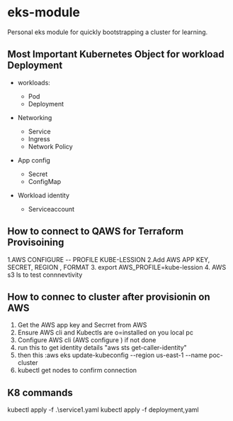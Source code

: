 # eks-module
Personal eks module for quickly bootstrapping a cluster for learning.


## Most Important Kubernetes Object for workload Deployment
- workloads:
  - Pod
  - Deployment

- Networking
  - Service
  - Ingress
  - Network Policy

- App config
  - Secret
  - ConfigMap

- Workload identity
  - Serviceaccount

## How to connect  to QAWS for Terraform Provisoining

1.AWS CONFIGURE -- PROFILE   KUBE-LESSION
2.Add AWS APP KEY, SECRET, REGION , FORMAT
3. export AWS_PROFILE=kube-lession
4. AWS s3 ls  to test connnevtivity



## How to connec to cluster after provisionin on AWS
1. Get the AWS app key and Secrret from AWS
2. Ensure AWS cli and Kubectls are o=installed on you local pc
3. Configure AWS cli (AWS configure ) if not done
4. run this to get identity details    "aws sts get-caller-identity"
5. then this :aws eks update-kubeconfig --region us-east-1 --name poc-cluster
6. kubectl get nodes  to confirm connection




## K8 commands

kubectl apply -f .\service1.yaml 
kubectl apply -f deployment,yaml   







